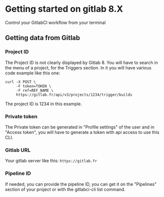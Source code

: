 # Getting started on gitlab 8.X

Control your GitlabCI workflow from your terminal

## Getting data from Gitlab

### Project ID
The Project ID is not clearly displayed by Gitlab 8. You will have to search in the menu of a project, for the Triggers section.
In it you will have various code example like this one:
```
curl -X POST \
     -F token=TOKEN \
     -F ref=REF_NAME \
     https://gitlab.fr/api/v3/projects/1234/trigger/builds
```
The project ID is 1234 in this example.

### Private token
The Private token can be generated in "Profile settings" of the user and in "Access token", you will have to generate a token with api access to use this CLI.

### Gitlab URL
Your gitlab server like this: ```https://gitlab.fr```

### Pipeline ID
If needed, you can provide the pipeline ID, you can get it on the "Pipelines" section of your project or with the gitlabci-cli list command.

